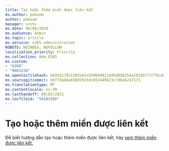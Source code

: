```yaml
---
title: Tạo hoặc thêm miền được liên kết
ms.author: pebaum
author: pebaum
manager: scotv
ms.date: 08/06/2020
ms.audience: Admin
ms.topic: article
ms.service: o365-administration
ROBOTS: NOINDEX, NOFOLLOW
localization_priority: Priority
ms.collection: Adm_O365
ms.custom:
- "6160"
- "9003238"
ms.openlocfilehash: 8d2b317921303a62c83969d811ddbd0d8254a28185773778cd0432e7d5ce7eb4
ms.sourcegitcommit: b5f7da89a650d2915dc652449623c78be6247175
ms.translationtype: MT
ms.contentlocale: vi-VN
ms.lasthandoff: 08/05/2021
ms.locfileid: "54103286"
---
```

# <a name="creating-or-adding-a-federated-domain"></a>Tạo hoặc thêm miền được liên kết

Để biết hướng dẫn tạo hoặc thêm miền được liên kết, hãy [xem thêm miền được liên kết.](https://docs.microsoft.com/azure/active-directory/hybrid/how-to-connect-fed-management#addfeddomain)